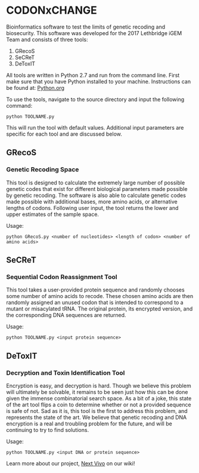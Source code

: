 # CODONxCHANGE
Bioinformatics software to test the limits of genetic recoding and biosecurity.
This software was developed for the 2017 Lethbridge iGEM Team and consists of three tools:
1. GRecoS
2. SeCReT
3. DeToxIT

All tools are written in Python 2.7 and run from the command line. 
First make sure that you have Python installed to your machine.
Instructions can be found at: [Python.org](https://www.python.org/)

To use the tools, navigate to the source directory and input the following command:
```
python TOOLNAME.py
```
This will run the tool with default values. 
Additional input parameters are specific for each tool and are discussed below.

## GRecoS
### Genetic Recoding Space
This tool is designed to calculate the extremely large number of possible genetic codes that exist for different biological parameters made possible by genetic recoding.
The software is also able to calculate genetic codes made possible with additional bases, more amino acids, or alternative lengths of codons. 
Following user input, the tool returns the lower and upper estimates of the sample space.

Usage:
```
python GRecoS.py <number of nucleotides> <length of codon> <number of amino acids>
```

## SeCReT
### Sequential Codon Reassignment Tool
This tool takes a user-provided protein sequence and randomly chooses some number of amino acids to recode.
These chosen amino acids are then randomly assigned an unused codon that is intended to correspond to a mutant or misacylated tRNA.
The original protein, its encrypted version, and the corresponding DNA sequences are returned.

Usage:
```
python TOOLNAME.py <input protein sequence>
```

## DeToxIT
### Decryption and Toxin Identification Tool
Encryption is easy, and decryption is hard. Though we believe this problem will ultimately be solvable, it remains to be seen just how this can be done given the immense combinatorial search space. 
As a bit of a joke, this state of the art tool flips a coin to determine whether or not a provided sequence is safe of not. 
Sad as it is, this tool is the first to address this problem, and represents the state of the art.
We believe that genetic recoding and DNA encryption is a real and troubling problem for the future, and will be continuing to try to find solutions.

Usage:
```
python TOOLNAME.py <input DNA or protein sequence> 
```

Learn more about our project, [Next Vivo](http://2017.igem.org/Team:Lethbridge) on our wiki! 

